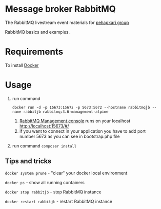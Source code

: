 # Message broker RabbitMQ
The RabbitMQ livestream event materials for [pehapkari group](https://github.com/pehapkari)

RabbitMQ basics and examples.

# Requirements
To install [Docker](https://docs.docker.com/engine/installation/#platform-support-matrix)

# Usage
1. run command 
    
    `docker run -d -p 15673:15672 -p 5673:5672 --hostname rabbitmqjb --name rabbitjb rabbitmq:3.6-management-alpine`
    
    1. [RabbitMQ Management console](http://localhost:15673/#/) runs on your localhost
       <http://localhost:15673/#/>
    2. if you want to connect in your application you have to add port number 5673 as you can see in bootstrap.php file

2. run command `composer install` 

## Tips and tricks

`docker system prune` - "clear" your docker local environment

`docker ps` - show all running containers

`docker stop rabbitjb` - stop RabbitMQ instance

`docker restart rabbitjb` - restart RabbitMQ instance
